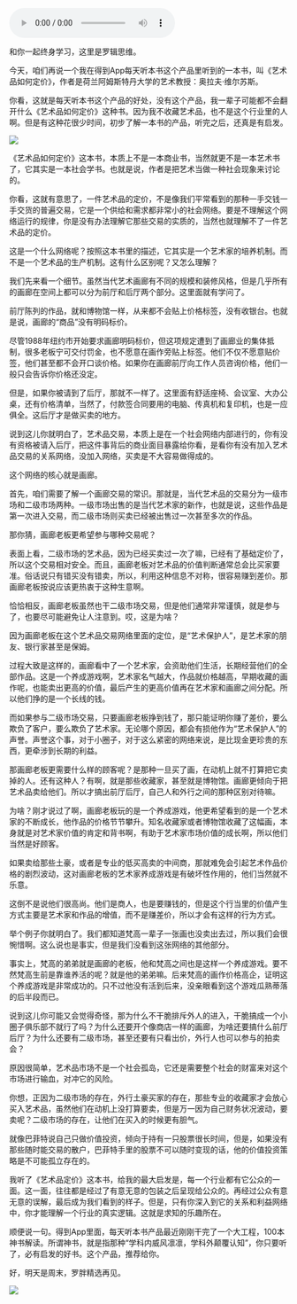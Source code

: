 <audio src="http://igetoss.cdn.igetget.com/mp3/201807/23/201807231618380710202407.mp3" controls="controls">您的浏览器不支持 audio 标签。</audio><p>和你一起终身学习，这里是罗辑思维。</p><p>今天，咱们再说一个我在得到App每天听本书这个产品里听到的一本书，叫《艺术品如何定价》，作者是荷兰阿姆斯特丹大学的艺术教授：奥拉夫·维尔苏斯。</p><p>你看，这就是每天听本书这个产品的好处，没有这个产品，我一辈子可能都不会翻开什么《艺术品如何定价》这种书。因为我不收藏艺术品，也不是这个行业里的人啊。但是有这种花很少时间，初步了解一本书的产品，听完之后，还真是有启发。</p><img src="https://piccdn.igetget.com/img/201806/29/201806291325173398397452.jpg" /><p>《艺术品如何定价》这本书，本质上不是一本商业书，当然就更不是一本艺术书了，它其实是一本社会学书。也就是说，作者是把艺术当做一种社会现象来讨论的。</p><p>你看，这就有意思了，一件艺术品的定价，不是像我们平常看到的那种一手交钱一手交货的普遍交易，它是一个供给和需求都非常小的社会网络。要是不理解这个网络运行的规律，你是没有办法理解它那些交易的实质的，当然也就理解不了一件艺术品的定价。</p><p>这是一个什么网络呢？按照这本书里的描述，它其实是一个艺术家的培养机制。而不是一个艺术品的生产机制。这有什么区别呢？又怎么理解？</p><p>我们先来看一个细节。虽然当代艺术画廊有不同的规模和装修风格，但是几乎所有的画廊在空间上都可以分为前厅和后厅两个部分。这里面就有学问了。</p><p>前厅陈列的作品，就和博物馆一样，从来都不会贴上价格标签，没有收银台。也就是说，画廊的“商品”没有明码标价。</p><p>尽管1988年纽约市开始要求画廊明码标价，但这项规定遭到了画廊业的集体抵制，很多老板宁可交付罚金，也不愿意在画作旁贴上标签。他们不仅不愿意贴价签，他们甚至都不会开口谈价格。如果你在画廊前厅向工作人员咨询价格，他们一般只会告诉你价格还没定。</p><p>但是，如果你被请到了后厅，那就不一样了。这里面有舒适座椅、会议室、大办公桌，还有价格清单，当然了，付款签合同要用的电脑、传真机和复印机，也是一应俱全。这后厅才是做买卖的地方。</p><p>说到这儿你就明白了，艺术品交易，本质上是在一个社会网络内部进行的，你有没有资格被请入后厅，把这件事背后的商业面目暴露给你看，是看你有没有加入艺术品交易的关系网络，没加入网络，买卖是不大容易做得成的。</p><p>这个网络的核心就是画廊。</p><p>首先，咱们需要了解一个画廊交易的常识。那就是，当代艺术品的交易分为一级市场和二级市场两种。一级市场出售的是当代艺术家的新作，也就是说，这些作品是第一次进入交易，而二级市场则买卖已经被出售过一次甚至多次的作品。</p><p>那你猜，画廊老板更希望参与哪种交易呢？</p><p>表面上看，二级市场的艺术品，因为已经买卖过一次了嘛，已经有了基础定价了，所以这个交易相对安全。而且，画廊老板对艺术品的价值判断通常总会比买家要准。俗话说只有错买没有错卖，所以，利用这种信息不对称，很容易赚到差价。那画廊老板按说应该更热衷于这种生意啊。</p><p>恰恰相反，画廊老板虽然也干二级市场交易，但是他们通常非常谨慎，就是参与了，也要尽可能避免让人注意到。哎，这是为啥？</p><p>因为画廊老板在这个艺术品交易网络里面的定位，是“艺术保护人”，是艺术家的朋友、银行家甚至是保姆。</p><p>过程大致是这样的，画廊看中了一个艺术家，会资助他们生活，长期经营他们的全部作品。这是一个养成游戏啊，艺术家名气越大，作品就价格越高，早期收藏的画作呢，也能卖出更高的价值，最后产生的更高价值再在艺术家和画廊之间分配。所以他们挣的是一个长线的钱。</p><p>而如果参与二级市场交易，只要画廊老板挣到钱了，那只能证明你赚了差价，要么欺负了客户，要么欺负了艺术家。无论哪个原因，都会有损他作为“艺术保护人”的声誉。声誉这个事，对于小圈子，对于这么紧密的网络来说，是比现金更珍贵的东西，更牵涉到长期的利益。</p><p>那画廊老板更需要什么样的顾客呢？是那种一旦买了画，在动机上就不打算把它卖掉的人。还有这种人？有啊，就是那些收藏家，甚至就是博物馆。画廊更倾向于把艺术品卖给他们。所以才搞出前厅后厅，自己人和外行之间的那种区别对待嘛。</p><p>为啥？刚才说过了啊，画廊老板玩的是一个养成游戏，他更希望看到的是一个艺术家的不断成长，他作品的价格节节攀升。知名收藏家或者博物馆收藏了这幅画，本身就是对艺术家价值的肯定和背书啊，有助于艺术家市场价值的成长啊，所以他们当然是好顾客。</p><p>如果卖给那些土豪，或者是专业的低买高卖的中间商，那就难免会引起艺术作品价格的剧烈波动，这对画廊老板的艺术家养成游戏是有破坏性作用的，他们当然就不乐意。</p><p>这倒不是说他们很高尚。他们是商人，也是要赚钱的，但是这个行当里的价值产生方式主要是艺术家和作品的增值，而不是赚差价，所以才会有这样的行为方式。</p><p>举个例子你就明白了。我们都知道梵高一辈子一张画也没卖出去过，所以我们会很惋惜啊。这么说也是事实，但是我们没看到这张网络的其他部分。</p><p>事实上，梵高的弟弟就是画廊的老板，他和梵高之间也是这样一个养成游戏。要不然梵高生前是靠谁养活的呢？就是他的弟弟嘛。后来梵高的画作价格高企，证明这个养成游戏是非常成功的。只不过他没有活到后来，没亲眼看到这个游戏瓜熟蒂落的后半段而已。</p><p>说到这儿你可能又会觉得奇怪，那为什么不干脆排斥外人的进入，干脆搞成一个小圈子俱乐部不就行了吗？为什么还要开个像商店一样的画廊，为啥还要搞什么前厅后厅？为什么还要有二级市场，甚至还要有只看出价，外行人也可以参与的拍卖会？</p><p>原因很简单，艺术品市场不是一个社会孤岛，它还是需要整个社会的财富来对这个市场进行输血，对冲它的风险。</p><p>你想，正因为二级市场的存在，外行土豪买家的存在，那些专业的收藏家才会放心买入艺术品，虽然他们在动机上没打算要卖，但是万一因为自己财务状况波动，要卖呢？二级市场的存在，让他们在买入的时候更有胆气。</p><p>就像巴菲特说自己只做价值投资，倾向于持有一只股票很长时间，但是，如果没有那些随时能交易的散户，巴菲特手里的股票不可以随时变现的话，他的价值投资策略是不可能孤立存在的。</p><p>我听了《艺术品定价》这本书，给我的最大启发是，每一个行业都有它公众的一面。这一面，往往都是经过了有意无意的包装之后呈现给公众的。再经过公众有意无意的误解，最后成为我们看到的样子。但是，只有你深入到它的关系和利益网络中，你才能理解一个行业的真实逻辑。这就是求知的乐趣所在。</p><p>顺便说一句。得到App里面，每天听本书产品最近刚刚干完了一个大工程，100本神书解读。所谓神书，就是指那种“学科内威风凛凛，学科外颠覆认知”，你只要听了，必有启发的好书。这个产品，推荐给你。</p><p>好，明天是周末，罗胖精选再见。</p><img src="https://piccdn.igetget.com/img/201806/28/201806282050516300004556.jpg" />